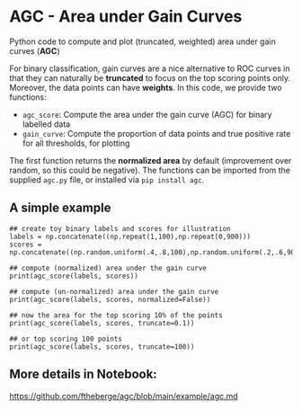 # AGC - Area under Gain Curves
Python code to compute and plot (truncated, weighted) area under gain curves (**AGC**)

For binary classification, gain curves are a nice alternative to ROC curves in that they can naturally be **truncated** to focus on the top scoring points only.
Moreover, the data points can have **weights**. In this code, we provide two functions:

* `agc_score`: Compute the area under the gain curve (AGC) for binary labelled data
* `gain_curve`: Compute the proportion of data points and true positive rate for all thresholds, for plotting

The first function returns the **normalized area** by default (improvement over random, so this could be negative).
The functions can be imported from the supplied `agc.py` file, or installed via `pip install agc`.

## A simple example

```
## create toy binary labels and scores for illustration
labels = np.concatenate((np.repeat(1,100),np.repeat(0,900)))
scores = np.concatenate((np.random.uniform(.4,.8,100),np.random.uniform(.2,.6,900)))

## compute (normalized) area under the gain curve
print(agc_score(labels, scores))

## compute (un-normalized) area under the gain curve
print(agc_score(labels, scores, normalized=False))

## now the area for the top scoring 10% of the points
print(agc_score(labels, scores, truncate=0.1))

## or top scoring 100 points
print(agc_score(labels, scores, truncate=100))
```

## More details in Notebook:

https://github.com/ftheberge/agc/blob/main/example/agc.md